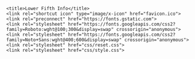 ---
---

<html lang="en">
  <head>
    <meta charset="utf-8">
    <meta name="viewport" content="width=device-width">
    <meta http-equiv="Content-Security-Policy" content="default-src 'self' https://l5info.live https://fonts.gstatic.com https://fonts.googleapis.com; form-action 'none'; upgrade-insecure-requests; object-src 'none'; script-src 'self' 'unsafe-inline' ajax.cloudflare.com static.cloudflareinsights.com cdn.report-uri.com; connect-src 'self' https://l5info.live yearinfo.report-uri.com">
    <script type="text/json" id="csp-report-uri">
      {"keys" : ["blockedURI", "columnNumber", "disposition", "documentURI", "effectiveDirective", "lineNumber", "originalPolicy", "referrer", "sample", "sourceFile", "statusCode", "violatedDirective"],
      "reportUri" : "https://yearinfo.report-uri.com/r/d/csp/enforce"}
    </script>
    <script src="https://cdn.report-uri.com/libs/report-uri-js/1.0.1/report-uri-js.min.js" integrity="sha256-Cng8gUe98XCqh5hc8nAM3y5I1iQHBjzOl8X3/iAd4jE=" crossorigin="anonymous"></script>
    <meta http-equiv="Cache-Control" content="no-cache, no-store, must-revalidate" />
    <meta http-equiv="Pragma" content="no-cache" />
    <meta http-equiv="Expires" content="0" />
    <meta name="referrer" content="same-origin">
    <meta name="robots" content="noindex">

    <title>Lower Fifth Info</title>
    <link rel="shortcut icon" type="image/x-icon" href="favicon.ico"> 
    <link rel="preconnect" href="https://fonts.gstatic.com">
    <link rel="stylesheet" href="https://fonts.googleapis.com/css2?family=Roboto:wght@100;300&display=swap" crossorigin="anonymous"> 
    <link rel="stylesheet" href="https://fonts.googleapis.com/css2?family=Noto+Sans:wght@400;600&display=swap" crossorigin="anonymous">
    <link rel="stylesheet" href="css/reset.css">
    <link rel="stylesheet" href="css/style.css">
  </head>

  <body>
    <div class=container>
      <div id=page>
        <h1 id="title"></h1>
      </div>
    </div>
    <script src="js/parser.js"></script>
  </body>
  
</html>
